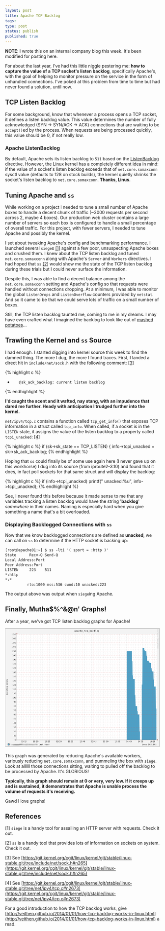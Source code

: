 ```yaml
---
layout: post
title: Apache TCP Backlog
tags: 
type: post
status: publish
published: true
---
```


**NOTE**: I wrote this on an internal company blog this week. It's been modified
for posting here.

For about the last year, I've had this little niggle pestering me: **how to
capture the value of a TCP socket's listen backlog**, specifically Apache's,
with the goal of helping to monitor pressure on the service in the form of
unhandled connections. I've poked at this problem from time to time but had
never found a solution, until now.

## TCP Listen Backlog
For some background, know that whenever a process opens a TCP socket, it defines
a listen backlog value. This value determines the number of fully acknowledged
(SYN -> SYN/ACK -> ACK) connections that are waiting to be `accept()`ed by the
process. When requests are being processed quickly, this value should be 0, if
not really low.

### Apache ListenBacklog
By default, Apache sets its listen backlog to `511` based on the
[ListenBacklog](http://httpd.apache.org/docs/2.0/mod/mpm_common.html#listenbacklog)
directive. However, the Linux kernel has a completely different idea in mind:
if the value of a socket's listen backlog exceeds that of `net.core.somaxconn`
sysctl value (defaults to 128 on stock builds), the kernel quietly shrinks the
socket's listen backlog to `net.core.somaxconn`. **Thanks, Linus.**

## Tuning Apache and `ss`
While working on a project I needed to tune a small number of Apache boxes to
handle a decent chunk of traffic (~3000 requests per second across 2, maybe 4
boxes). Our production web cluster contains a large number of servers so each
box is configured to handle a small percentage of overall traffic. For this
project, with fewer servers, I needed to tune Apache and possibly the kernel.

I set about tweaking Apache's config and benchmarking performance. I launched
several `siege`s [[1]](#references) against a few poor, unsuspecting Apache boxes and crushed
them. I knew about the TCP listen backlog and tuned `net.core.somaxconn` along
with Apache's `Server` and `Workers` directives. I had hoped that `ss` [[2]](#references) would
show me the state of the TCP listen backlog during these trials but I could
never surface the information.

Despite this, I was able to find a decent balance among the `net.core.somaxconn`
setting and Apache's config so that requests were handled without connections
dropping. At a minimum, I was able to monitor the global `ListenDrops` and
`ListenOverflow` counters provided by `netstat`. And so it came to be that we
could serve lots of traffic on a small number of boxes.

Still, the TCP listen backlog taunted me, coming to me in my dreams. I may have
even crafted what I imagined the backlog to look like out of
[mashed potatoes](https://www.youtube.com/watch?v=yecJLI-GRuU&feature=youtu.be&t=24s)...

## Trawling the Kernel and `ss` Source
I had enough. I started digging into kernel source this week to find the damned
thing. The more I dug, the more I found traces. First, I landed a direct hit in
`include/net/sock.h` with the following comment: [[3]](#references)

{% highlight c %}
*        @sk_ack_backlog: current listen backlog
{% endhighlight %}

**I'd caught the scent and it wafted, nay stang, with an impudence that dared
me further. Heady with anticipation I trudged further into the kernel.**

`net/ipv4/tcp.c` contains a function called `tcp_get_info()` that exposes TCP
information in a struct called `tcp_info`. When called, if a socket is in the
`LISTEN` state, it assigns the value of the listen backlog to a property called
`tcpi_unacked`: [[4]](#references)

{% highlight c %}
    if (sk->sk_state == TCP_LISTEN) {
        info->tcpi_unacked = sk->sk_ack_backlog;
{% endhighlight %}

Hoping that `ss` could finally be of some use again here (I never gave up on
this workhorse) I dug into its source (from iproute2-3.10) and found that it
does, in fact poll sockets for that same struct and will display the backlog:

{% highlight c %}
     if (info->tcpi_unacked)
         printf(" unacked:%u", info->tcpi_unacked);
{% endhighlight %}

See, I never found this before because it made sense to me that any variables
tracking a listen backlog would have the string '**backlog**' *somewhere* in their
names. Naming is especially hard when you give something a name that's a bit
overloaded.

### Displaying Backlogged Connections with `ss`

Now that we know backlogged connections are defined as **unacked**, we can call
on `ss` to determine if the HTTP socket is backing up:

```
[root@apache01:~] $ ss -lti '( sport = :http )'
State      Recv-Q Send-Q                                                       Local Address:Port                                                           Peer Address:Port
LISTEN     223    511                                                                      *:http                                                                      *:*
          rto:1000 mss:536 cwnd:10 unacked:223
```

The output above was output when `siege`ing Apache.

## Finally, Mutha$%^&@n' Graphs!
After a year, we've got TCP listen backlog graphs for Apache!

![Apache TCP backlog under pressure](/images/apache_tcp_backlog.png)

This graph was generated by reducing Apache's available workers, variously
reducing `net.core.somaxconn`, and pummeling the box with `siege`. Look at
allllll those connections sitting, waiting to pulled off the backlog to be
processed by Apache. It's GLORIOUS!

**Typically, this graph should remain at 0 or very, very low. If it creeps up
and is sustained, it demonstrates that Apache is unable process the volume of
requests it's receiving.**

Gawd I love graphs!

<a name="references"></a>
## References

[1] `siege` is a handy tool for assailing an HTTP server with requests. Check it out.

[2] `ss` is a handy tool that provides lots of information on sockets on system. Check it out.

[3] See [https://git.kernel.org/cgit/linux/kernel/git/stable/linux-stable.git/tree/include/net/sock.h#n265](https://git.kernel.org/cgit/linux/kernel/git/stable/linux-stable.git/tree/include/net/sock.h#n265)

[4] See [https://git.kernel.org/cgit/linux/kernel/git/stable/linux-stable.git/tree/net/ipv4/tcp.c#n2673](https://git.kernel.org/cgit/linux/kernel/git/stable/linux-stable.git/tree/net/ipv4/tcp.c#n2673)

For a good introduction to how the TCP backlog works, give
[http://veithen.github.io/2014/01/01/how-tcp-backlog-works-in-linux.html](http://veithen.github.io/2014/01/01/how-tcp-backlog-works-in-linux.html)
a read.

